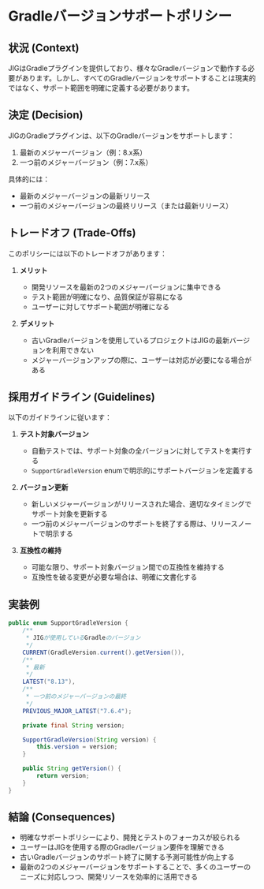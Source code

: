 # Gradleバージョンサポートポリシー

## 状況 (Context)
JIGはGradleプラグインを提供しており、様々なGradleバージョンで動作する必要があります。しかし、すべてのGradleバージョンをサポートすることは現実的ではなく、サポート範囲を明確に定義する必要があります。

## 決定 (Decision)
JIGのGradleプラグインは、以下のGradleバージョンをサポートします：
1. 最新のメジャーバージョン（例：8.x系）
2. 一つ前のメジャーバージョン（例：7.x系）

具体的には：
- 最新のメジャーバージョンの最新リリース
- 一つ前のメジャーバージョンの最終リリース（または最新リリース）

## トレードオフ (Trade-Offs)
このポリシーには以下のトレードオフがあります：

1. **メリット**
   - 開発リソースを最新の2つのメジャーバージョンに集中できる
   - テスト範囲が明確になり、品質保証が容易になる
   - ユーザーに対してサポート範囲が明確になる

2. **デメリット**
   - 古いGradleバージョンを使用しているプロジェクトはJIGの最新バージョンを利用できない
   - メジャーバージョンアップの際に、ユーザーは対応が必要になる場合がある

## 採用ガイドライン (Guidelines)
以下のガイドラインに従います：

1. **テスト対象バージョン**
   - 自動テストでは、サポート対象の全バージョンに対してテストを実行する
   - `SupportGradleVersion` enumで明示的にサポートバージョンを定義する

2. **バージョン更新**
   - 新しいメジャーバージョンがリリースされた場合、適切なタイミングでサポート対象を更新する
   - 一つ前のメジャーバージョンのサポートを終了する際は、リリースノートで明示する

3. **互換性の維持**
   - 可能な限り、サポート対象バージョン間での互換性を維持する
   - 互換性を破る変更が必要な場合は、明確に文書化する

## 実装例
```java
public enum SupportGradleVersion {
    /**
     * JIGが使用しているGradleのバージョン　
     */
    CURRENT(GradleVersion.current().getVersion()),
    /**
     * 最新
     */
    LATEST("8.13"),
    /**
     * 一つ前のメジャーバージョンの最終
     */
    PREVIOUS_MAJOR_LATEST("7.6.4");

    private final String version;

    SupportGradleVersion(String version) {
        this.version = version;
    }

    public String getVersion() {
        return version;
    }
}
```

## 結論 (Consequences)
- 明確なサポートポリシーにより、開発とテストのフォーカスが絞られる
- ユーザーはJIGを使用する際のGradleバージョン要件を理解できる
- 古いGradleバージョンのサポート終了に関する予測可能性が向上する
- 最新の2つのメジャーバージョンをサポートすることで、多くのユーザーのニーズに対応しつつ、開発リソースを効率的に活用できる